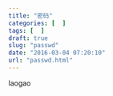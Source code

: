 ```yaml
---
title: "密码"
categories: [  ]
tags: [  ]
draft: true
slug: "passwd"
date: "2016-03-04 07:20:10"
url: "passwd.html"
---
```


laogao